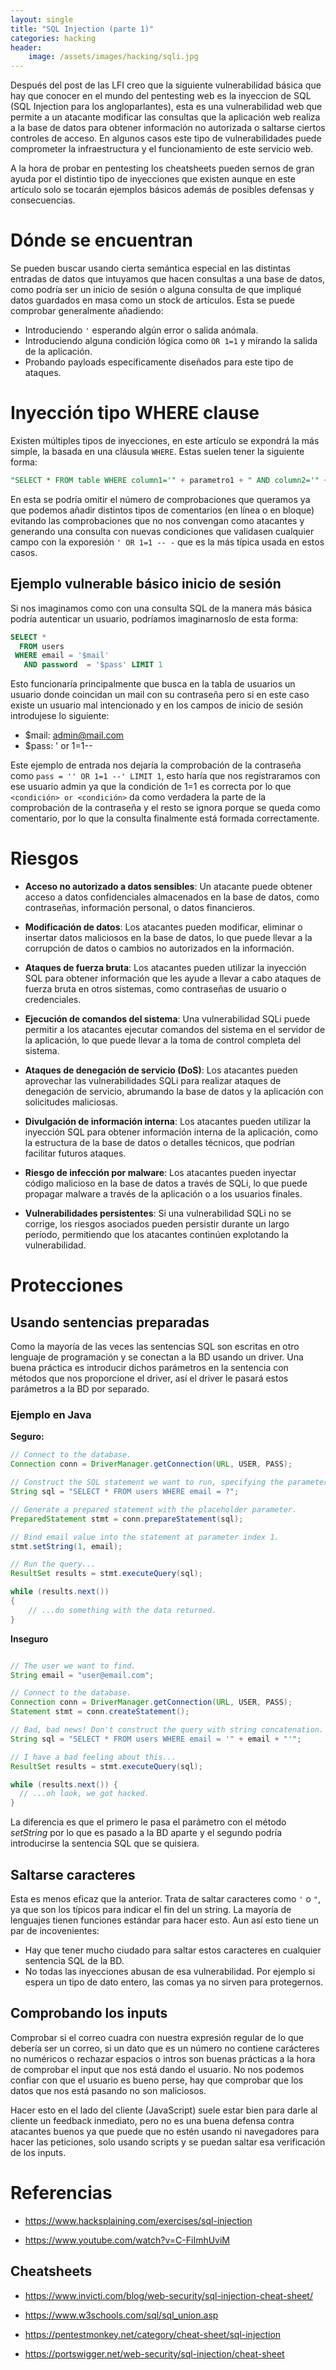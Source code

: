 ```yaml
---
layout: single
title: "SQL Injection (parte 1)"
categories: hacking
header:
    image: /assets/images/hacking/sqli.jpg
---
```


Después del post de las LFI creo que la siguiente vulnerabilidad básica que hay que conocer en el mundo del pentesting web es la inyeccion de SQL (SQL Injection para los angloparlantes), esta es una vulnerabilidad web que permite a un atacante modificar las consultas que la aplicación web realiza a la base de datos para obtener información no autorizada o saltarse ciertos controles de acceso. En algunos casos este tipo de vulnerabilidades puede comprometer la infraestructura y el funcionamiento de este servicio web.

A la hora de probar en pentesting los cheatsheets pueden sernos de gran ayuda por el distintio tipo de inyecciones que existen aunque en este artículo solo se tocarán ejemplos básicos además de posibles defensas y consecuencias.

# Dónde se encuentran

Se pueden buscar usando cierta semántica especial en las distintas entradas de datos que intuyamos que hacen consultas a una base de datos, como podría ser un inicio de sesión o alguna consulta de que impliqué datos guardados en masa como un stock de artículos. Esta se puede comprobar generalmente añadiendo:

- Introduciendo `'` esperando algún error o salida anómala.
- Introduciendo alguna condición lógica como `OR 1=1` y mirando la salida de la aplicación.
- Probando payloads específicamente diseñados para este tipo de ataques.

# Inyección tipo WHERE clause

Existen múltiples tipos de inyecciones, en este artículo se expondrá la más simple, la basada en una cláusula `WHERE`. Estas suelen tener la siguiente forma:

```SQL
"SELECT * FROM table WHERE column1='" + parametro1 + " AND column2='" + parametro2 + "'..."
```

En esta se podría omitir el número de comprobaciones que queramos ya que podemos añadir distintos tipos de comentarios (en línea o en bloque) evitando las comprobaciones que no
nos convengan como atacantes y generando una consulta con nuevas condiciones que validasen cualquier campo con la exporesión `' OR 1=1 -- -` que es la más típica usada en estos casos.

## Ejemplo vulnerable básico inicio de sesión 

Si nos imaginamos como con una consulta SQL de la manera más básica podría autenticar un usuario, podríamos imaginarnoslo de esta forma:

```SQL
SELECT *
  FROM users
 WHERE email = '$mail'
   AND password  = '$pass' LIMIT 1
```
Esto funcionaría principalmente que busca en la tabla de usuarios un usuario donde coincidan un mail con su contraseña pero si en este caso existe un usuario mal intencionado y
en los campos de inicio de sesión introdujese lo siguiente:

- $mail: admin@mail.com
- $pass: ' or 1=1--

Este ejemplo de entrada nos dejaría la comprobación de la contraseña como `pass = '' OR 1=1 --' LIMIT 1`, esto haría que nos registraramos con ese usuario admin ya que la condición de 1=1 es correcta por lo que `<condición> or <condición>` da como verdadera la parte de la comprobación de la contraseña y el resto se ignora porque se queda como comentario, por lo que la consulta finalmente está formada correctamente.

# Riesgos

- **Acceso no autorizado a datos sensibles**: Un atacante puede obtener acceso a datos confidenciales almacenados en la base de datos, como contraseñas, información personal, o datos financieros.

- **Modificación de datos**: Los atacantes pueden modificar, eliminar o insertar datos maliciosos en la base de datos, lo que puede llevar a la corrupción de datos o cambios no autorizados en la información.

- **Ataques de fuerza bruta**: Los atacantes pueden utilizar la inyección SQL para obtener información que les ayude a llevar a cabo ataques de fuerza bruta en otros sistemas, como contraseñas de usuario o credenciales.

- **Ejecución de comandos del sistema**: Una vulnerabilidad SQLi puede permitir a los atacantes ejecutar comandos del sistema en el servidor de la aplicación, lo que puede llevar a la toma de control completa del sistema.

- **Ataques de denegación de servicio (DoS)**: Los atacantes pueden aprovechar las vulnerabilidades SQLi para realizar ataques de denegación de servicio, abrumando la base de datos y la aplicación con solicitudes maliciosas.

- **Divulgación de información interna**: Los atacantes pueden utilizar la inyección SQL para obtener información interna de la aplicación, como la estructura de la base de datos o detalles técnicos, que podrían facilitar futuros ataques.

- **Riesgo de infección por malware**: Los atacantes pueden inyectar código malicioso en la base de datos a través de SQLi, lo que puede propagar malware a través de la aplicación o a los usuarios finales.

- **Vulnerabilidades persistentes**: Si una vulnerabilidad SQLi no se corrige, los riesgos asociados pueden persistir durante un largo período, permitiendo que los atacantes continúen explotando la vulnerabilidad.

# Protecciones

## Usando sentencias preparadas

Como la mayoría de las veces las sentencias SQL son escritas en otro lenguaje de programación y se conectan a la BD usando un driver.
Una buena práctica es introducir dichos parámetros en la sentencia con métodos que nos proporcione el driver, así el driver le pasará estos parámetros a la BD por separado.

### Ejemplo en Java

**Seguro:**

```java
// Connect to the database.
Connection conn = DriverManager.getConnection(URL, USER, PASS);

// Construct the SQL statement we want to run, specifying the parameter.
String sql = "SELECT * FROM users WHERE email = ?";

// Generate a prepared statement with the placeholder parameter.
PreparedStatement stmt = conn.prepareStatement(sql);

// Bind email value into the statement at parameter index 1.
stmt.setString(1, email);

// Run the query...
ResultSet results = stmt.executeQuery(sql);

while (results.next())
{
    // ...do something with the data returned.
}
```

**Inseguro**

```java

// The user we want to find.
String email = "user@email.com";

// Connect to the database.
Connection conn = DriverManager.getConnection(URL, USER, PASS);
Statement stmt = conn.createStatement();

// Bad, bad news! Don't construct the query with string concatenation.
String sql = "SELECT * FROM users WHERE email = '" + email + "'";

// I have a bad feeling about this...
ResultSet results = stmt.executeQuery(sql);

while (results.next()) {
  // ...oh look, we got hacked.
}
```

La diferencia es que el primero le pasa el parámetro con el método *setString* por lo que es pasado a la BD aparte y el segundo podría introducirse la sentencia SQL que se quisiera.

## Saltarse caracteres

Esta es menos eficaz que la anterior. Trata de saltar caracteres como `'` o `"`, ya que son los típicos para indicar el fin del un string.
La mayoría de lenguajes tienen funciones estándar para hacer esto. Aun así esto tiene un par de incovenientes:

- Hay que tener mucho ciudado para saltar estos caracteres en cualquier sentencia SQL de la BD.
- No todas las inyecciones abusan de esa vulnerabilidad. Por ejemplo si espera un tipo de dato entero, las comas ya no sirven para protegernos.

## Comprobando los inputs

Comprobar si el correo cuadra con nuestra expresión regular de lo que debería ser un correo, si un dato que es un número no contiene carácteres no numéricos o rechazar espacios o intros son buenas prácticas a la hora de comprobar el input que nos está dando el usuario. No nos podemos confiar con que el usuario es bueno perse, hay que comprobar que los datos que nos está pasando no son maliciosos.

Hacer esto en el lado del cliente (JavaScript) suele estar bien para darle al cliente un feedback inmediato, pero no es una buena defensa contra atacantes buenos ya que puede que no estén usando ni navegadores para hacer las peticiones, solo usando scripts y se puedan saltar esa verificación de los inputs.


# Referencias

- https://www.hacksplaining.com/exercises/sql-injection

- https://www.youtube.com/watch?v=C-FiImhUviM

## Cheatsheets

- https://www.invicti.com/blog/web-security/sql-injection-cheat-sheet/

- https://www.w3schools.com/sql/sql_union.asp

- https://pentestmonkey.net/category/cheat-sheet/sql-injection

- https://portswigger.net/web-security/sql-injection/cheat-sheet

